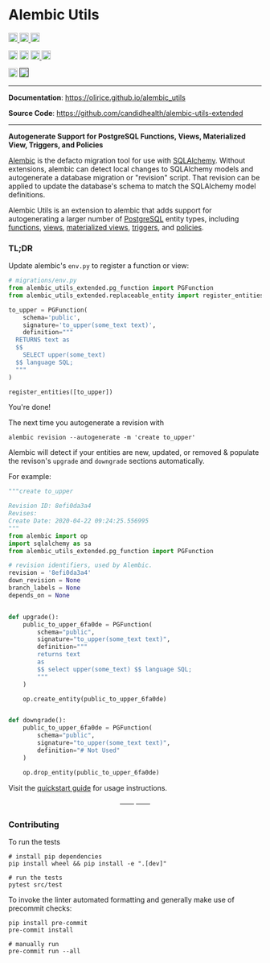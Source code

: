 # Alembic Utils

<p>
    <a href="https://github.com/candidhealth/alembic-utils-extended/actions">
        <img src="https://github.com/candidhealth/alembic-utils-extended/workflows/Tests/badge.svg" alt="Test Status" height="18">
    </a>
    <a href="https://github.com/candidhealth/alembic-utils-extended/actions">
        <img src="https://github.com/candidhealth/alembic-utils-extended/workflows/pre-commit%20hooks/badge.svg" alt="Pre-commit Status" height="18">
    </a>
    <a href="https://codecov.io/gh/candidhealth/alembic-utils-extended"><img src="https://codecov.io/gh/candidhealth/alembic-utils-extended/branch/master/graph/badge.svg" height="18"></a>
</p>
<p>
    <a href="https://github.com/candidhealth/alembic-utils-extended/blob/master/LICENSE"><img src="https://img.shields.io/pypi/l/markdown-subtemplate.svg" alt="License" height="18"></a>
    <a href="https://badge.fury.io/py/alembic_utils"><img src="https://badge.fury.io/py/alembic_utils.svg" alt="PyPI version" height="18"></a>
    <a href="https://github.com/psf/black">
        <img src="https://img.shields.io/badge/code%20style-black-000000.svg" alt="Codestyle Black" height="18">
    </a>
    <a href="https://pypi.org/project/alembic_utils/"><img src="https://img.shields.io/pypi/dm/alembic_utils.svg" alt="Download count" height="18"></a>
</p>
<p>
    <a href="https://www.python.org/downloads/"><img src="https://img.shields.io/badge/python-3.6+-blue.svg" alt="Python version" height="18"></a>
    <a href=""><img src="https://img.shields.io/badge/postgresql-11+-blue.svg" alt="PostgreSQL version" height="18"></a>
</p>

---

**Documentation**: <a href="https://olirice.github.io/alembic_utils" target="_blank">https://olirice.github.io/alembic_utils</a>

**Source Code**: <a href="https://github.com/candidhealth/alembic-utils-extended" target="_blank">https://github.com/candidhealth/alembic-utils-extended</a>

---

**Autogenerate Support for PostgreSQL Functions, Views, Materialized View, Triggers, and Policies**

[Alembic](https://alembic.sqlalchemy.org/en/latest/) is the defacto migration tool for use with [SQLAlchemy](https://www.sqlalchemy.org/). Without extensions, alembic can detect local changes to SQLAlchemy models and autogenerate a database migration or "revision" script. That revision can be applied to update the database's schema to match the SQLAlchemy model definitions.

Alembic Utils is an extension to alembic that adds support for autogenerating a larger number of [PostgreSQL](https://www.postgresql.org/) entity types, including [functions](https://www.postgresql.org/docs/current/sql-createfunction.html), [views](https://www.postgresql.org/docs/current/sql-createview.html), [materialized views](https://www.postgresql.org/docs/current/sql-creatematerializedview.html), [triggers](https://www.postgresql.org/docs/current/sql-createtrigger.html), and [policies](https://www.postgresql.org/docs/current/sql-createpolicy.html).

### TL;DR

Update alembic's `env.py` to register a function or view:

```python
# migrations/env.py
from alembic_utils_extended.pg_function import PGFunction
from alembic_utils_extended.replaceable_entity import register_entities

to_upper = PGFunction(
    schema='public',
    signature='to_upper(some_text text)',
    definition="""
  RETURNS text as
  $$
    SELECT upper(some_text)
  $$ language SQL;
  """
)

register_entities([to_upper])
```

You're done!

The next time you autogenerate a revision with
```shell
alembic revision --autogenerate -m 'create to_upper'
```
Alembic will detect if your entities are new, updated, or removed & populate the revison's `upgrade` and `downgrade` sections automatically.

For example:

```python
"""create to_upper

Revision ID: 8efi0da3a4
Revises:
Create Date: 2020-04-22 09:24:25.556995
"""
from alembic import op
import sqlalchemy as sa
from alembic_utils_extended.pg_function import PGFunction

# revision identifiers, used by Alembic.
revision = '8efi0da3a4'
down_revision = None
branch_labels = None
depends_on = None


def upgrade():
    public_to_upper_6fa0de = PGFunction(
        schema="public",
        signature="to_upper(some_text text)",
        definition="""
        returns text
        as
        $$ select upper(some_text) $$ language SQL;
        """
    )

    op.create_entity(public_to_upper_6fa0de)


def downgrade():
    public_to_upper_6fa0de = PGFunction(
        schema="public",
        signature="to_upper(some_text text)",
        definition="# Not Used"
    )

    op.drop_entity(public_to_upper_6fa0de)
```


Visit the [quickstart guide](https://candidhealth.github.io/alembic-utils-extended/quickstart/) for usage instructions.

<p align="center">&mdash;&mdash;  &mdash;&mdash;</p>

### Contributing

To run the tests
```
# install pip dependencies
pip install wheel && pip install -e ".[dev]"

# run the tests
pytest src/test
```

To invoke the linter automated formatting and generally make use of precommit checks:
```
pip install pre-commit
pre-commit install

# manually run
pre-commit run --all
```
